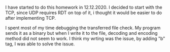 I have started to do this homework in 12.12.2020. I decided to start with the TCP, since UDP requires RDT on top of it, i thought it would be easier to do after implementing TCP. 

I spent most of my time debugging the transferred file check. My program sends it as a binary but when I write it to the file, decoding and encoding method did not seem to work. I think my wrting was the issue, by adding "b" tag, I was able to solve the issue.